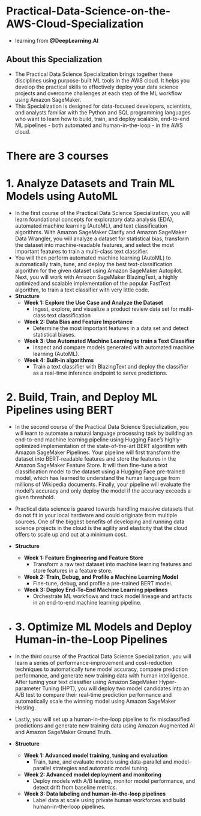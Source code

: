 # Practical-Data-Science-on-the-AWS-Cloud-Specialization                                                                     
* learning from **@DeepLearning.AI**                                 
 

## About this Specialization       
* The Practical Data Science Specialization brings together these disciplines using purpose-built ML tools in the AWS cloud. It helps you develop the practical skills to effectively deploy your data science projects and overcome challenges at each step of the ML workflow using Amazon SageMaker. 
* This Specialization is designed for data-focused developers, scientists, and analysts familiar with the Python and SQL programming languages who want to learn how to build, train, and deploy scalable, end-to-end ML pipelines - both automated and human-in-the-loop - in the AWS cloud. 

# There are 3 courses
# 1. **Analyze Datasets and Train ML Models using AutoML**  
* In the first course of the Practical Data Science Specialization, you will learn foundational concepts for exploratory data analysis (EDA), automated machine learning (AutoML), and text classification algorithms. With Amazon SageMaker Clarify and Amazon SageMaker Data Wrangler, you will analyze a dataset for statistical bias, transform the dataset into machine-readable features, and select the most important features to train a multi-class text classifier. 
* You will then perform automated machine learning (AutoML) to automatically train, tune, and deploy the best text-classification algorithm for the given dataset using Amazon SageMaker Autopilot. Next, you will work with Amazon SageMaker BlazingText, a highly optimized and scalable implementation of the popular FastText algorithm, to train a text classifier with very little code.
* **Structure**
    * **Week 1: Explore the Use Case and Analyze the Dataset**
        * Ingest, explore, and visualize a product review data set for multi-class text classification
    * **Week 2: Data Bias and Feature Importance**
        * Determine the most important features in a data set and detect statistical biases.
    * **Week 3: Use Automated Machine Learning to train a Text Classifier**
        * Inspect and compare models generated with automated machine learning (AutoML).
    * **Week 4: Built-in algorithms**
        * Train a text classifier with BlazingText and deploy the classifier as a real-time inference endpoint to serve predictions.

# 2. **Build, Train, and Deploy ML Pipelines using BERT**
* In the second course of the Practical Data Science Specialization, you will learn to automate a natural language processing task by building an end-to-end machine learning pipeline using Hugging Face’s highly-optimized implementation of the state-of-the-art BERT algorithm with Amazon SageMaker Pipelines. Your pipeline will first transform the dataset into BERT-readable features and store the features in the Amazon SageMaker Feature Store. It will then fine-tune a text classification model to the dataset using a Hugging Face pre-trained model, which has learned to understand the human language from millions of Wikipedia documents. Finally, your pipeline will evaluate the model’s accuracy and only deploy the model if the accuracy exceeds a given threshold.
* Practical data science is geared towards handling massive datasets that do not fit in your local hardware and could originate from multiple sources. One of the biggest benefits of developing and running data science projects in the cloud is the agility and elasticity that the cloud offers to scale up and out at a minimum cost.
* **Structure**
    * **Week 1: Feature Engineering and Feature Store**
        * Transform a raw text dataset into machine learning features and store features in a feature store. 
    * **Week 2: Train, Debug, and Profile a Machine Learning Model**
        * Fine-tune, debug, and profile a pre-trained BERT model.
    * **Week 3: Deploy End-To-End Machine Learning pipelines**
        * Orchestrate ML workflows and track model lineage and artifacts in an end-to-end machine learning pipeline.
     
* # 3. **Optimize ML Models and Deploy Human-in-the-Loop Pipelines**
* In the third course of the Practical Data Science Specialization, you will learn a series of performance-improvement and cost-reduction techniques to automatically tune model accuracy, compare prediction performance, and generate new training data with human intelligence.  After tuning your text classifier using Amazon SageMaker Hyper-parameter Tuning (HPT), you will deploy two model candidates into an A/B test to compare their real-time prediction performance and automatically scale the winning model using Amazon SageMaker Hosting. 
* Lastly, you will set up a human-in-the-loop pipeline to fix misclassified predictions and generate new training data using Amazon Augmented AI and Amazon SageMaker Ground Truth.
* **Structure**
    * **Week 1: Advanced model training, tuning and evaluation**
        * Train, tune, and evaluate models using data-parallel and model-parallel strategies and automatic model tuning.
    * **Week 2: Advanced model deployment and monitoring**
        * Deploy models with A/B testing, monitor model performance, and detect drift from baseline metrics.
    * **Week 3: Data labeling and human-in-the-loop pipelines**
        * Label data at scale using private human workforces and build human-in-the-loop pipelines.


























